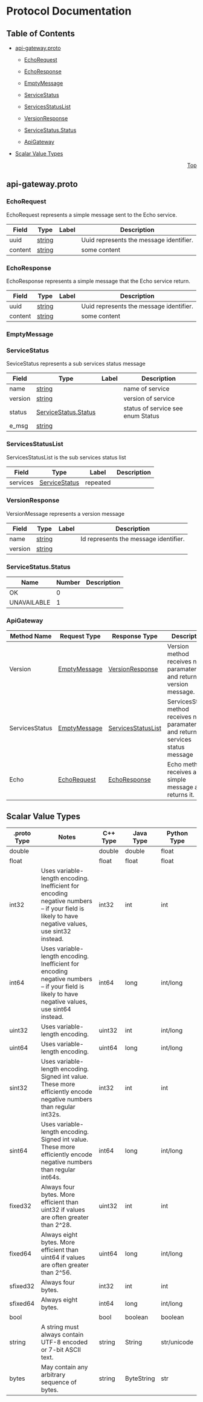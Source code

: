 # Protocol Documentation
<a name="top"/>

## Table of Contents

- [api-gateway.proto](#api-gateway.proto)
    - [EchoRequest](#grpc.gomeetexamples.apigateway.EchoRequest)
    - [EchoResponse](#grpc.gomeetexamples.apigateway.EchoResponse)
    - [EmptyMessage](#grpc.gomeetexamples.apigateway.EmptyMessage)
    - [ServiceStatus](#grpc.gomeetexamples.apigateway.ServiceStatus)
    - [ServicesStatusList](#grpc.gomeetexamples.apigateway.ServicesStatusList)
    - [VersionResponse](#grpc.gomeetexamples.apigateway.VersionResponse)
  
    - [ServiceStatus.Status](#grpc.gomeetexamples.apigateway.ServiceStatus.Status)
  
  
    - [ApiGateway](#grpc.gomeetexamples.apigateway.ApiGateway)
  

- [Scalar Value Types](#scalar-value-types)



<a name="api-gateway.proto"/>
<p align="right"><a href="#top">Top</a></p>

## api-gateway.proto



<a name="grpc.gomeetexamples.apigateway.EchoRequest"/>

### EchoRequest
EchoRequest represents a simple message sent to the Echo service.


| Field | Type | Label | Description |
| ----- | ---- | ----- | ----------- |
| uuid | [string](#string) |  | Uuid represents the message identifier. |
| content | [string](#string) |  | some content |






<a name="grpc.gomeetexamples.apigateway.EchoResponse"/>

### EchoResponse
EchoResponse represents a simple message that the Echo service return.


| Field | Type | Label | Description |
| ----- | ---- | ----- | ----------- |
| uuid | [string](#string) |  | Uuid represents the message identifier. |
| content | [string](#string) |  | some content |






<a name="grpc.gomeetexamples.apigateway.EmptyMessage"/>

### EmptyMessage







<a name="grpc.gomeetexamples.apigateway.ServiceStatus"/>

### ServiceStatus
SeviceStatus represents a sub services status message


| Field | Type | Label | Description |
| ----- | ---- | ----- | ----------- |
| name | [string](#string) |  | name of service |
| version | [string](#string) |  | version of service |
| status | [ServiceStatus.Status](#grpc.gomeetexamples.apigateway.ServiceStatus.Status) |  | status of service see enum Status |
| e_msg | [string](#string) |  |  |






<a name="grpc.gomeetexamples.apigateway.ServicesStatusList"/>

### ServicesStatusList
ServicesStatusList is the sub services status list


| Field | Type | Label | Description |
| ----- | ---- | ----- | ----------- |
| services | [ServiceStatus](#grpc.gomeetexamples.apigateway.ServiceStatus) | repeated |  |






<a name="grpc.gomeetexamples.apigateway.VersionResponse"/>

### VersionResponse
VersionMessage represents a version message


| Field | Type | Label | Description |
| ----- | ---- | ----- | ----------- |
| name | [string](#string) |  | Id represents the message identifier. |
| version | [string](#string) |  |  |





 


<a name="grpc.gomeetexamples.apigateway.ServiceStatus.Status"/>

### ServiceStatus.Status


| Name | Number | Description |
| ---- | ------ | ----------- |
| OK | 0 |  |
| UNAVAILABLE | 1 |  |


 

 


<a name="grpc.gomeetexamples.apigateway.ApiGateway"/>

### ApiGateway


| Method Name | Request Type | Response Type | Description |
| ----------- | ------------ | ------------- | ------------|
| Version | [EmptyMessage](#grpc.gomeetexamples.apigateway.EmptyMessage) | [VersionResponse](#grpc.gomeetexamples.apigateway.EmptyMessage) | Version method receives no paramaters and returns a version message. |
| ServicesStatus | [EmptyMessage](#grpc.gomeetexamples.apigateway.EmptyMessage) | [ServicesStatusList](#grpc.gomeetexamples.apigateway.EmptyMessage) | ServicesStatus method receives no paramaters and returns all services status message |
| Echo | [EchoRequest](#grpc.gomeetexamples.apigateway.EchoRequest) | [EchoResponse](#grpc.gomeetexamples.apigateway.EchoRequest) | Echo method receives a simple message and returns it. |

 



## Scalar Value Types

| .proto Type | Notes | C++ Type | Java Type | Python Type |
| ----------- | ----- | -------- | --------- | ----------- |
| <a name="double" /> double |  | double | double | float |
| <a name="float" /> float |  | float | float | float |
| <a name="int32" /> int32 | Uses variable-length encoding. Inefficient for encoding negative numbers – if your field is likely to have negative values, use sint32 instead. | int32 | int | int |
| <a name="int64" /> int64 | Uses variable-length encoding. Inefficient for encoding negative numbers – if your field is likely to have negative values, use sint64 instead. | int64 | long | int/long |
| <a name="uint32" /> uint32 | Uses variable-length encoding. | uint32 | int | int/long |
| <a name="uint64" /> uint64 | Uses variable-length encoding. | uint64 | long | int/long |
| <a name="sint32" /> sint32 | Uses variable-length encoding. Signed int value. These more efficiently encode negative numbers than regular int32s. | int32 | int | int |
| <a name="sint64" /> sint64 | Uses variable-length encoding. Signed int value. These more efficiently encode negative numbers than regular int64s. | int64 | long | int/long |
| <a name="fixed32" /> fixed32 | Always four bytes. More efficient than uint32 if values are often greater than 2^28. | uint32 | int | int |
| <a name="fixed64" /> fixed64 | Always eight bytes. More efficient than uint64 if values are often greater than 2^56. | uint64 | long | int/long |
| <a name="sfixed32" /> sfixed32 | Always four bytes. | int32 | int | int |
| <a name="sfixed64" /> sfixed64 | Always eight bytes. | int64 | long | int/long |
| <a name="bool" /> bool |  | bool | boolean | boolean |
| <a name="string" /> string | A string must always contain UTF-8 encoded or 7-bit ASCII text. | string | String | str/unicode |
| <a name="bytes" /> bytes | May contain any arbitrary sequence of bytes. | string | ByteString | str |

